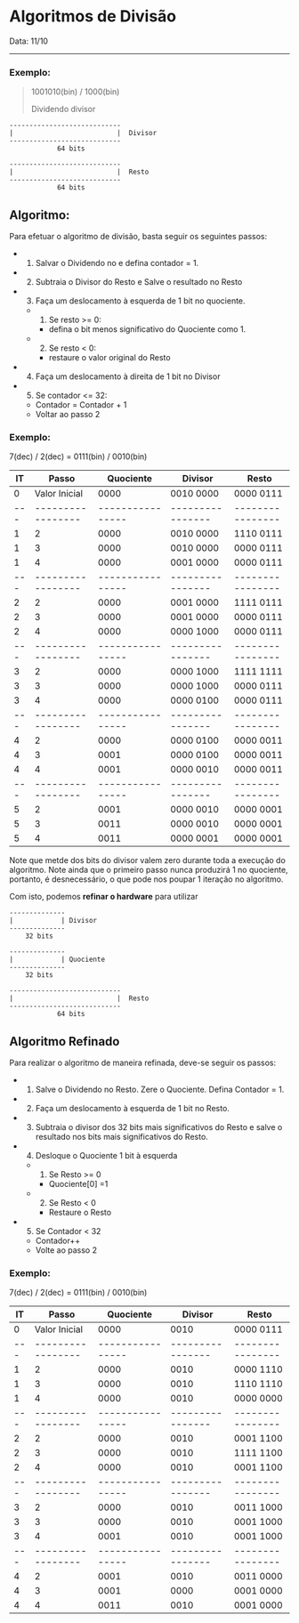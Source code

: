 # Algoritmos de Divisão
Data: 11/10
___
### Exemplo:
> 1001010(bin) / 1000(bin)
>
> Dividendo       divisor

    ----------------------------
    |                          |  Divisor
    ----------------------------
                64 bits

    ----------------------------
    |                          |  Resto
    ----------------------------
                64 bits


## Algoritmo:
Para efetuar o algoritmo de divisão, basta seguir os seguintes passos:

- 1. Salvar o Dividendo no e defina contador = 1.
- 2. Subtraia o Divisor do Resto e Salve o resultado no Resto
- 3. Faça um deslocamento à esquerda de 1 bit no quociente.
    - 1. Se resto >= 0:
        - defina o bit menos significativo do Quociente como 1.
    - 2. Se resto < 0:
        - restaure o valor original do Resto
- 4. Faça um deslocamento à direita de 1 bit no Divisor
- 5. Se contador <= 32:
    - Contador = Contador + 1
    - Voltar ao passo 2

### Exemplo:
7(dec) / 2(dec) = 0111(bin) / 0010(bin)

IT | Passo | Quociente | Divisor | Resto 
---| ---   | ---       | ---     | --- 
0  | Valor Inicial | 0000 | 0010 0000 | 0000 0111
---|-----------------|----------------|----------------|----------------
1 | 2 | 0000 | 0010 0000 | 1110 0111
1 | 3 | 0000 | 0010 0000 | 0000 0111
1 | 4 | 0000 | 0001 0000 | 0000 0111
---|-----------------|----------------|----------------|----------------
2 | 2 | 0000 | 0001 0000 | 1111 0111
2 | 3 | 0000 | 0001 0000 | 0000 0111
2 | 4 | 0000 | 0000 1000 | 0000 0111
---|-----------------|----------------|----------------|----------------
3 | 2 | 0000 | 0000 1000 | 1111 1111
3 | 3 | 0000 | 0000 1000 | 0000 0111 
3 | 4 | 0000 | 0000 0100 | 0000 0111
---|-----------------|----------------|----------------|----------------
4 | 2 | 0000 | 0000 0100 | 0000 0011 
4 | 3 | 0001 | 0000 0100 | 0000 0011
4 | 4 | 0001 | 0000 0010 | 0000 0011
---|-----------------|----------------|----------------|----------------
5 | 2 | 0001 | 0000 0010 | 0000 0001
5 | 3 | 0011 | 0000 0010 | 0000 0001
5 | 4 | 0011 | 0000 0001 | 0000 0001

Note que metde dos bits do divisor valem zero durante toda a execução do algoritmo. Note ainda que o primeiro passo nunca produzirá 1 no quociente, portanto, é desnecessário, o que pode nos poupar 1 iteração no algoritmo.

Com isto, podemos **refinar o hardware** para utilizar

    --------------
    |            | Divisor
    --------------
        32 bits

    --------------
    |            | Quociente
    --------------
        32 bits

    ----------------------------
    |                          |  Resto
    ----------------------------
                64 bits


## Algoritmo Refinado
Para realizar o algoritmo de maneira refinada, deve-se seguir os passos:
- 1. Salve o Dividendo no Resto.   Zere o Quociente.   Defina Contador = 1.
- 2. Faça um deslocamento à esquerda de 1 bit no Resto.
- 3. Subtraia o divisor dos 32 bits mais significativos do Resto e salve o resultado nos bits mais significativos do Resto.
- 4. Desloque o Quociente 1 bit à esquerda
    - 1. Se Resto >= 0 
        - Quociente[0] =1
    - 2. Se Resto < 0
        - Restaure o Resto
- 5. Se Contador < 32
    - Contador++
    - Volte ao passo 2
### Exemplo:
7(dec) / 2(dec) = 0111(bin) / 0010(bin)

IT | Passo | Quociente | Divisor | Resto 
---| ---   | ---       | ---     | --- 
0  | Valor Inicial | 0000 | 0010 | 0000 0111
---|-----------------|----------------|----------------|----------------
1 | 2 | 0000 | 0010 | 0000 1110
1 | 3 | 0000 | 0010 | 1110 1110 
1 | 4 | 0000 | 0010 | 0000 0000 
---|-----------------|----------------|----------------|----------------
2 | 2 | 0000 | 0010 | 0001 1100 
2 | 3 | 0000 | 0010 | 1111 1100 
2 | 4 | 0000 | 0010 | 0001 1100 
---|-----------------|----------------|----------------|----------------
3 | 2 | 0000 | 0010 | 0011 1000 
3 | 3 | 0000 | 0010 | 0001 1000  
3 | 4 | 0001 | 0010 | 0001 1000
---|-----------------|----------------|----------------|----------------
4 | 2 | 0001 | 0010 | 0011 0000  
4 | 3 | 0001 | 0000 | 0001 0000 
4 | 4 | 0011 | 0010 | 0001 0000 
